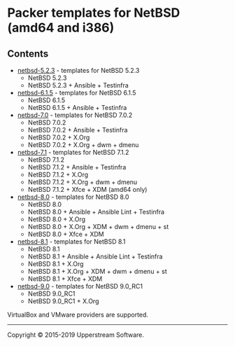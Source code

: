 # Packer templates for NetBSD (amd64 and i386)

## Contents

* [netbsd-5.2.3](netbsd-5.2.3/README.mdown) - templates for NetBSD 5.2.3
    * NetBSD 5.2.3
    * NetBSD 5.2.3 + Ansible + Testinfra
* [netbsd-6.1.5](netbsd-6.1.5/README.mdown) - templates for NetBSD 6.1.5
    * NetBSD 6.1.5
    * NetBSD 6.1.5 + Ansible + Testinfra
* [netbsd-7.0](netbsd-7.0/README.mdown) - templates for NetBSD 7.0.2
    * NetBSD 7.0.2
    * NetBSD 7.0.2 + Ansible + Testinfra
    * NetBSD 7.0.2 + X.Org
    * NetBSD 7.0.2 + X.Org + dwm + dmenu
* [netbsd-7.1](netbsd-7.1/README.mdown) - templates for NetBSD 7.1.2
    * NetBSD 7.1.2
    * NetBSD 7.1.2 + Ansible + Testinfra
    * NetBSD 7.1.2 + X.Org
    * NetBSD 7.1.2 + X.Org + dwm + dmenu
    * NetBSD 7.1.2 + Xfce + XDM (amd64 only)
* [netbsd-8.0](netbsd-8.0/README.mdown) - templates for NetBSD 8.0
    * NetBSD 8.0
    * NetBSD 8.0 + Ansible + Ansible Lint + Testinfra
    * NetBSD 8.0 + X.Org
    * NetBSD 8.0 + X.Org + XDM + dwm + dmenu + st
    * NetBSD 8.0 + Xfce + XDM
* [netbsd-8.1](netbsd-8.1/README.mdown) - templates for NetBSD 8.1
    * NetBSD 8.1
    * NetBSD 8.1 + Ansible + Ansible Lint + Testinfra
    * NetBSD 8.1 + X.Org
    * NetBSD 8.1 + X.Org + XDM + dwm + dmenu + st
    * NetBSD 8.1 + Xfce + XDM
* [netbsd-9.0](netbsd-9.0/README.mdown) - templates for NetBSD 9.0_RC1
    * NetBSD 9.0_RC1
    * NetBSD 9.0_RC1 + X.Org

VirtualBox and VMware providers are supported.

- - -

Copyright &copy; 2015-2019 Upperstream Software.
